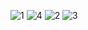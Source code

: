 ![1](https://github.com/RajanPandey1311/Rajan_Port_Folio/assets/130823894/a817d435-3680-4c7a-baea-f3f45695048e)
![4](https://github.com/RajanPandey1311/Rajan_Port_Folio/assets/130823894/fe23f1b3-e959-4538-8fee-363c4e621e3b)
![2](https://github.com/RajanPandey1311/Rajan_Port_Folio/assets/130823894/aaa5aaab-ce94-4634-84c5-4045114bbd48)
![3](https://github.com/RajanPandey1311/Rajan_Port_Folio/assets/130823894/4518f54b-1860-4a04-86b1-d03c54f9f990)

